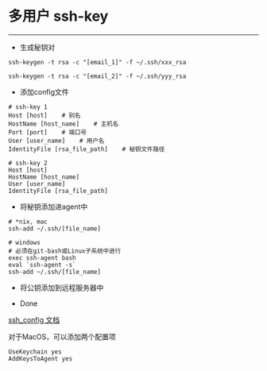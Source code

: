 # 多用户 ssh-key

---

* 生成秘钥对

```shell
ssh-keygen -t rsa -c "[email_1]" -f ~/.ssh/xxx_rsa

ssh-keygen -t rsa -c "[email_2]" -f ~/.ssh/yyy_rsa
```

* 添加config文件

```shell
# ssh-key 1
Host [host]    # 别名
HostName [host_name]    # 主机名
Port [port]    # 端口号
User [user_name]    # 用户名
IdentityFile [rsa_file_path]    # 秘钥文件路径

# ssh-key 2
Host [host]
HostName [host_name]
User [user_name]
IdentityFile [rsa_file_path]
```

* 将秘钥添加进agent中

```shell
# *nix, mac
ssh-add ~/.ssh/[file_name]

# windows
# 必须在git-bash或Linux子系统中进行
exec ssh-agent bash
eval `ssh-agent -s`
ssh-add ~/.ssh/[file_name]
```

* 将公钥添加到远程服务器中

* Done

[ssh_config 文档](https://linux.die.net/man/5/ssh_config)

对于MacOS，可以添加两个配置项

```shell
UseKeychain yes
AddKeysToAgent yes
```